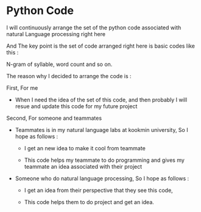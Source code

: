 # Python Code 

 I will continuously arrange the set of the python code associated with natural Language processing right here
 
 And The key point is the set of code arranged right here is basic codes like this :
 
 N-gram of syllable, word count and so on. 
 
 The reason why I decided to arrange the code is :
 
 First, For me 
 
 - When I need the idea of the set of this code, and then probably I will resue and update this code for my future project
 
 Second, For someone and teammates 
 
 - Teammates is in my natural language labs at kookmin university, So I hope as follows  :
 
     - I get an new idea to make it cool from teammate 
  
     - This code helps my teammate to do programming and gives my teammate an idea associated with their project
 
 - Someone who do natural language processing, So I hope as follows :
 
     - I get an idea from their perspective that they see this code, 
  
     - This code helps them to do project and get an idea. 
